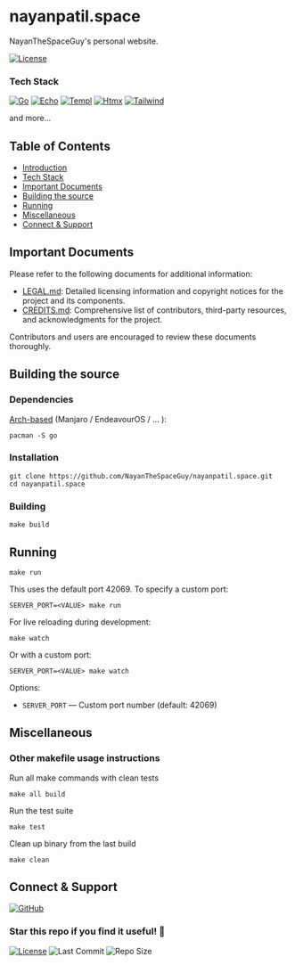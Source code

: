 # nayanpatil.space

NayanTheSpaceGuy's personal website.

[![License](https://img.shields.io/github/license/NayanTheSpaceGuy/nayanpatil.space)](https://mozilla.org/MPL/2.0/)

### Tech Stack

[![Go](https://img.shields.io/badge/Go-v1.22.5-blue.svg?logo=go&logoColor=white&labelColor=grey)](https://github.com/golang/go)
[![Echo](https://img.shields.io/badge/Echo-v4.11.3-blue.svg?logo=echo&logoColor=white&labelColor=grey)](https://github.com/labstack/echo)
[![Templ](https://img.shields.io/badge/Templ-v0.2-blue.svg?logo=templ&logoColor=white&labelColor=grey)](https://github.com/a-h/templ)
[![Htmx](https://img.shields.io/badge/Htmx-v2.0.1-blue.svg?logo=htmx&logoColor=white&labelColor=grey)](https://github.com/bigskysoftware/htmx)
[![Tailwind](https://img.shields.io/badge/Tailwind-v3.4-blue.svg?logo=tailwindcss&logoColor=white&labelColor=grey)](https://github.com/tailwindlabs/tailwindcss)

and more...

## Table of Contents
- [Introduction](#nayanpatilspace)
- [Tech Stack](#tech-stack)
- [Important Documents](#important-documents)
- [Building the source](#building-the-source)
- [Running](#running)
- [Miscellaneous](#miscellaneous)
- [Connect & Support](#connect--support)

## Important Documents

Please refer to the following documents for additional information:
- [LEGAL.md](LEGAL.md): Detailed licensing information and copyright notices for the project and its components.
- [CREDITS.md](CREDITS.md): Comprehensive list of contributors, third-party resources, and acknowledgments for the project.

Contributors and users are encouraged to review these documents thoroughly.

## Building the source

### Dependencies

[Arch-based](https://archlinux.org/packages/extra/x86_64/go/) (Manjaro / EndeavourOS / ... ):

```shell
pacman -S go
```

### Installation

```shell
git clone https://github.com/NayanTheSpaceGuy/nayanpatil.space.git
cd nayanpatil.space
```

### Building

```shell
make build
```

## Running

```shell
make run
```
This uses the default port 42069. To specify a custom port:
```shell
SERVER_PORT=<VALUE> make run
```

For live reloading during development:
```shell
make watch
```
Or with a custom port:
```shell
SERVER_PORT=<VALUE> make watch
```

Options:
- `SERVER_PORT` — Custom port number (default: 42069)

## Miscellaneous

### Other makefile usage instructions

Run all make commands with clean tests
```shell
make all build
```

Run the test suite
```shell
make test
```

Clean up binary from the last build
```shell
make clean
```

## Connect & Support

[![GitHub](https://img.shields.io/badge/GitHub-NayanTheSpaceGuy-181717?style=for-the-badge&logo=github)](https://github.com/NayanTheSpaceGuy)

### Star this repo if you find it useful! 🌟

[![License](https://img.shields.io/github/license/NayanTheSpaceGuy/nayanpatil.space)](https://mozilla.org/MPL/2.0/)
![Last Commit](https://img.shields.io/github/last-commit/NayanTheSpaceGuy/nayanpatil.space)
![Repo Size](https://img.shields.io/github/repo-size/NayanTheSpaceGuy/nayanpatil.space)
